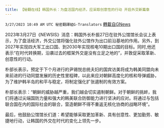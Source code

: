 ```yaml
---
title: 【秘翻在线】韩国外长：为盘活国内经济，应采取创意性的行动 开启外交新篇章
---
```

`3/27/2023 10:49 AM UTC 秘密翻譯組G-Translators` [轉載自GNews](https://gnews.org/articles/1050103)

2023年3月27日《NEWSIS》消息：韩国外长朴振27日在驻外公馆馆长会议上表示，为了盘活经济，外交公馆将强化驻外公馆作为出口前沿基地的作用。另外，到2027年实现四大军工出口国、到2030年实现核电10期出口国的目标。同时,他还表示“在时代转换期，沿袭过去的框架外交是没有立足之地的”，并敦促采取革新、创意性的行动。

朴部长表示，预定于下个月进行的尹锡悦总统夫妇的国宾访美将成为韩美同盟向未来前进的行动同盟发展的历史性里程碑，以此来应对朝鲜高度化的核和导弹威胁，为了维护韩半岛的和平与稳定，将制定强化扩张遏制的有效方案。

朴部长表示：“朝鲜的威胁越严重，我们越会切实遏制朝鲜。对于朝鲜的挑衅，我们将通过尖端国防力量和强大的韩美联合防御能力进行坚决的应对。将通过与包括联合国在内的国际社会的联合，营造朝鲜不得不重返无核化协商的战略环境”。

最后，他鼓励公馆馆长们道：希望能够采取更加革新、具有创意性、更加勤劳、敏捷地行动，让韩国的外交在时代的变化上领先一步。
